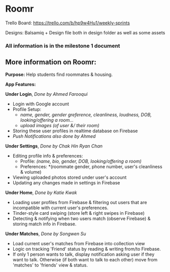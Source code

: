 # Roomr
Trello Board: https://trello.com/b/hp9w4Hu1/weekly-sprints

Designs: Balsamiq + Design file both in design folder as well as some assets

### All information is in the milestone 1 document

## More information on Roomr:
__Purpose:__ Help students find roommates & housing.

__App Features:__

**Under Login**, *Done by Ahmed Farooqui*
* Login with Google account
* Profile Setup:
    - *name, gender, gender greference, cleanliness, loudness, DOB, looking/offering a room...*
    - *upload images (of user &/ their room)*
* Storing these user profiles in realtime database on Firebase
*  *Push Notifications also done by Ahmed*

**Under Settings**, *Done by Chak Hin Ryan Chan*
* Editing profile info & preferences:
    - Profile: *(name, bio, gender, DOB, looking/offering a room)*
    - Preferences: *(roommate gender, phone number, user's cleanliness & volume)
* Viewing uploaded photos stored under user's account
* Updating any changes made in settings in Firebase

**Under Home**, *Done by Katie Kwak*
* Loading user profiles from Firebase & filtering out users that are incompatible with current user's preferences.
* Tinder-style card swiping (store left & right swipes in Firebase)
* Detecting & notifying when two users match (observe Firebase) & storing match info in Firebase.

**Under Matches**, *Done by Songwen Su*
* Load current user's matches from Firebase into collection view
* Logic on tracking 'Friend' status by reading & writing from/to Firebase.
* If only 1 person wants to talk, display notification asking user if they want to talk. Otherwise (if both want to talk to each other) move from 'matches' to 'friends' view & status. 
